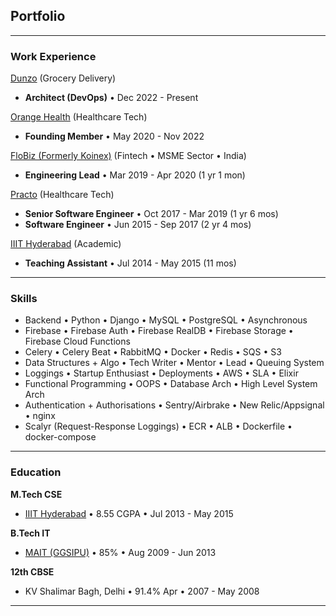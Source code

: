 ## Portfolio

---

### Work Experience

[Dunzo](/dunzo) (Grocery Delivery)
- **Architect (DevOps)** • Dec 2022 - Present

[Orange Health](/orangehealth) (Healthcare Tech)
- **Founding Member** • May 2020 - Nov 2022

[FloBiz (Formerly Koinex)](/flobiz) (Fintech • MSME Sector • India)
- **Engineering Lead** • Mar 2019 - Apr 2020 (1 yr 1 mon)

[Practo](/practo) (Healthcare Tech)
- **Senior Software Engineer** • Oct 2017 - Mar 2019  (1 yr 6 mos)
- **Software Engineer** • Jun 2015 - Sep 2017  (2 yr 4 mos)

[IIIT Hyderabad](/iiith) (Academic)
- **Teaching Assistant** • Jul 2014 - May 2015 (11 mos)

---

### Skills

- Backend • Python • Django • MySQL • PostgreSQL • Asynchronous
- Firebase • Firebase Auth • Firebase RealDB • Firebase Storage • Firebase Cloud Functions
- Celery • Celery Beat • RabbitMQ • Docker • Redis • SQS • S3
- Data Structures + Algo • Tech Writer • Mentor • Lead • Queuing System
- Loggings • Startup Enthusiast • Deployments • AWS • SLA • Elixir
- Functional Programming • OOPS • Database Arch • High Level System Arch
- Authentication + Authorisations • Sentry/Airbrake • New Relic/Appsignal • nginx
- Scalyr (Request-Response Loggings) • ECR • ALB • Dockerfile • docker-compose

---

### Education

**M.Tech CSE**
- <a href="https://www.iiit.ac.in/" target="_blank">IIIT Hyderabad</a> • 8.55 CGPA • Jul 2013 - May 2015

**B.Tech IT**
- <a href="https://mait.ac.in/" target="_blank">MAIT (GGSIPU)</a> • 85% • Aug 2009 - Jun 2013

**12th CBSE**
- KV Shalimar Bagh, Delhi • 91.4% Apr • 2007 - May 2008

---

